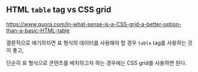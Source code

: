 ## HTML `table` tag vs CSS grid

https://www.quora.com/In-what-sense-is-a-CSS-grid-a-better-option-than-a-basic-HTML-table

결론적으로 얘기하자면 표 형식의 데이터를 사용해야 할 경우 `table` tag를 사용하는 것이 좋고, 

단순히 표 형식으로 콘텐츠를 배치하고자 하는 경우에는 CSS grid를 사용하면 된다.